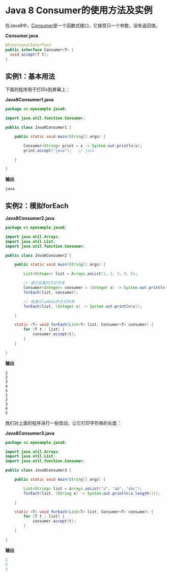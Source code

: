 # Java 8 Consumer的使用方法及实例
在Java8中，[Consumer](https://docs.oracle.com/javase/8/docs/api/java/util/function/Consumer.html)是一个函数式接口，它接受只一个参数，没有返回值。

**Consumer.java**
```java
@FunctionalInterface
public interface Consumer<T> {
  void accept(T t);
}
```

## 实例1：基本用法

下面的程序用于打印x到屏幕上：

**Java8Consumer1.java**

```java
package cc.myexample.java8;

import java.util.function.Consumer;

public class Java8Consumer1 {

    public static void main(String[] args) {

        Consumer<String> print = x -> System.out.println(x);
        print.accept("java");   // java

    }

}
```

**输出**
```
java
```

## 实例2：模拟forEach

**Java8Consumer2.java**
```java
package cc.myexample.java8;

import java.util.Arrays;
import java.util.List;
import java.util.function.Consumer;

public class Java8Consumer2 {

    public static void main(String[] args) {

        List<Integer> list = Arrays.asList(1, 2, 3, 4, 5);

        // 通过变量的方式传递
        Consumer<Integer> consumer = (Integer x) -> System.out.println(x);
        forEach(list, consumer);

        // 或通过lambda的方式传递
        forEach(list, (Integer x) -> System.out.println(x));

    }

    static <T> void forEach(List<T> list, Consumer<T> consumer) {
        for (T t : list) {
            consumer.accept(t);
        }
    }

}
```
**输出**
```
1
2
3
4
5
1
2
3
4
5
```

我们对上面的程序进行一些改动，让它打印字符串的长度：

**Java8Consumer3.java**

```java
package cc.myexample.java8;

import java.util.Arrays;
import java.util.List;
import java.util.function.Consumer;

public class Java8Consumer3 {

    public static void main(String[] args) {

        List<String> list = Arrays.asList("a", "ab", "abc");
        forEach(list, (String x) -> System.out.println(x.length()));

    }

    static <T> void forEach(List<T> list, Consumer<T> consumer) {
        for (T t : list) {
            consumer.accept(t);
        }
    }

}
```
**输出**
```java
1
2
3
```
